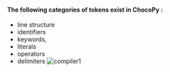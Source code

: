 



#### The following categories of tokens exist in ChocoPy : ####
* line structure
* identifiers
* keywords, 
* literals 
* operators
* delimiters
![compiler1](https://user-images.githubusercontent.com/66660943/115830220-6e88b700-a429-11eb-884d-9b8232e6bf89.png)
